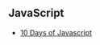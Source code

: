 ## JavaScript
- [10 Days of Javascript](https://www.hackerrank.com/domains/tutorials/10-days-of-javascript)
